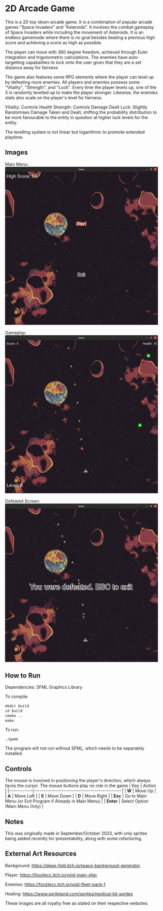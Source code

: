 # 2D Arcade Game

This is a 2D top-down arcade game. It is a combination of popular arcade games "Space Invaders" and "Asteroids". It involves the combat gameplay of Space Invaders while including the movement of Asteroids. It is an endless gamemode where there is no goal besides beating a previous high score and achieving a score as high as possible.

The player can move with 360 degree freedom, achieved through Euler integration and trigonometric calculations. The enemies have auto-targetting capabalities to lock onto the user given that they are a set distance away for fairness

The game also features some RPG elements where the player can level up by defeating more enemies. All players and enemies possess some "Vitality", "Strength", and "Luck". Every time the player levels up, one of the 3 is randomly levelled up to make the player stronger. Likewise, the enemies stats also scale on the player's level for fairness.

Vitality: Controls Health
Strength: Controls Damage Dealt
Luck: Slightly Randomises Damage Taken and Dealt, shifting the probability distribution to be more favourable to the entity in question at higher luck levels for the entity.

The levelling system is not linear but logarithmic to promote extended playtime.

## Images
Main Menu:
![alt text](https://github.com/SouthernPolaris/2D-Arcade-Game/blob/main/GameplayImages/2D_Arcade_Game.png?raw=true)

Gameplay:
![alt text](https://github.com/SouthernPolaris/2D-Arcade-Game/blob/main/GameplayImages/2D_Arcade_Gameplay.png?raw=true)

Defeated Screen:
![alt text](https://github.com/SouthernPolaris/2D-Arcade-Game/blob/main/GameplayImages/2D_Arcade_Defeated.png?raw=true)

## How to Run
Dependencies: SFML Graphics Library

To compile:

```
mkdir build
cd build
cmake ..
make
```

To run:
```
./game
```

The program will not run without SFML, which needs to be separately installed.

## Controls
The mouse is involved in positioning the player's direction, which always faces the cursor. The mouse buttons play no role in the game
| Key        | Action                                      |
|------------|---------------------------------------------|
| **W**      | Move Up                                    |
| **A**      | Move Left                                  |
| **S**      | Move Down                                  |
| **D**      | Move Right                                 |
| **Esc**    | Go to Main Menu (or Exit Program if Already in Main Menu)          |
| **Enter**  | Select Option (Main Menu Only)             |


## Notes
This was originally made in September/October 2023, with only sprites being added recently for presentability, along with some refactoring.

## External Art Resources

Background:
https://deep-fold.itch.io/space-background-generator

Player:
https://foozlecc.itch.io/void-main-ship

Enemies:
https://foozlecc.itch.io/void-fleet-pack-1

Healing:
https://www.spriteland.com/sprites/medical-kit-sprites

These images are all royalty free as stated on their respective websites
